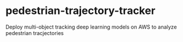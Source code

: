 # pedestrian-trajectory-tracker
Deploy multi-object tracking deep learning models on AWS to analyze pedestrian tracjectories
